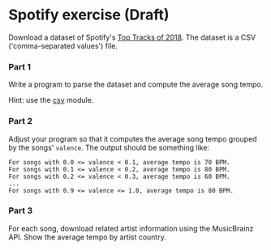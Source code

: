 # Spotify exercise (Draft)

Download a dataset of Spotify's [Top Tracks of 2018](https://www.kaggle.com/nadintamer/top-spotify-tracks-of-2018/). The dataset is a CSV ('comma-separated values') file.

### Part 1
Write a program to parse the dataset and compute the average song tempo.

Hint: use the [csv](https://docs.python.org/3/library/csv.html) module.

### Part 2
Adjust your program so that it computes the average song tempo grouped by the songs' `valence`. The output should be something like:

```
For songs with 0.0 <= valence < 0.1, average tempo is 70 BPM.
For songs with 0.1 <= valence < 0.2, average tempo is 80 BPM.
For songs with 0.2 <= valence < 0.3, average tempo is 60 BPM.
...
For songs with 0.9 <= valence <= 1.0, average tempo is 80 BPM.
```

### Part 3
For each song, download related artist information using the MusicBrainz API.
Show the average tempo by artist country.